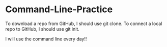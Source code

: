 # Command-Line-Practice

To download a repo from GitHub, I should use git clone.
To connect a local repo to GitHub, I should use git init.

I will use the command line every day!!